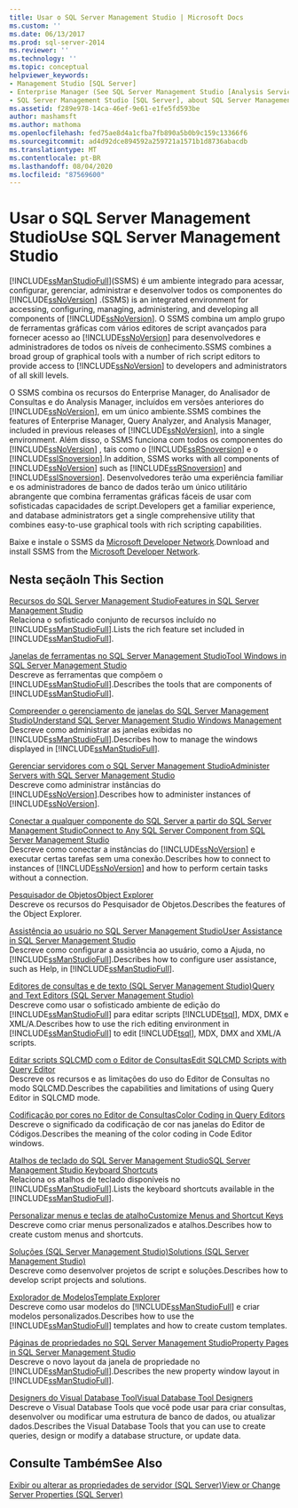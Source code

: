 ```yaml
---
title: Usar o SQL Server Management Studio | Microsoft Docs
ms.custom: ''
ms.date: 06/13/2017
ms.prod: sql-server-2014
ms.reviewer: ''
ms.technology: ''
ms.topic: conceptual
helpviewer_keywords:
- Management Studio [SQL Server]
- Enterprise Manager (See SQL Server Management Studio [Analysis Services])
- SQL Server Management Studio [SQL Server], about SQL Server Management Studio
ms.assetid: f289e978-14ca-46ef-9e61-e1fe5fd593be
author: mashamsft
ms.author: mathoma
ms.openlocfilehash: fed75ae8d4a1cfba7fb890a5b0b9c159c13366f6
ms.sourcegitcommit: ad4d92dce894592a259721a1571b1d8736abacdb
ms.translationtype: MT
ms.contentlocale: pt-BR
ms.lasthandoff: 08/04/2020
ms.locfileid: "87569600"
---
```

# <a name="use-sql-server-management-studio"></a><span data-ttu-id="80f70-102">Usar o SQL Server Management Studio</span><span class="sxs-lookup"><span data-stu-id="80f70-102">Use SQL Server Management Studio</span></span>
  [!INCLUDE[ssManStudioFull](../includes/ssmanstudiofull-md.md)]<span data-ttu-id="80f70-103">(SSMS) é um ambiente integrado para acessar, configurar, gerenciar, administrar e desenvolver todos os componentes do [!INCLUDE[ssNoVersion](../includes/ssnoversion-md.md)] .</span><span class="sxs-lookup"><span data-stu-id="80f70-103">(SSMS) is an integrated environment for accessing, configuring, managing, administering, and developing all components of [!INCLUDE[ssNoVersion](../includes/ssnoversion-md.md)].</span></span> <span data-ttu-id="80f70-104">O SSMS combina um amplo grupo de ferramentas gráficas com vários editores de script avançados para fornecer acesso ao [!INCLUDE[ssNoVersion](../includes/ssnoversion-md.md)] para desenvolvedores e administradores de todos os níveis de conhecimento.</span><span class="sxs-lookup"><span data-stu-id="80f70-104">SSMS combines a broad group of graphical tools with a number of rich script editors to provide access to [!INCLUDE[ssNoVersion](../includes/ssnoversion-md.md)] to developers and administrators of all skill levels.</span></span>  
  
 <span data-ttu-id="80f70-105">O SSMS combina os recursos do Enterprise Manager, do Analisador de Consultas e do Analysis Manager, incluídos em versões anteriores do [!INCLUDE[ssNoVersion](../includes/ssnoversion-md.md)], em um único ambiente.</span><span class="sxs-lookup"><span data-stu-id="80f70-105">SSMS combines the features of Enterprise Manager, Query Analyzer, and Analysis Manager, included in previous releases of [!INCLUDE[ssNoVersion](../includes/ssnoversion-md.md)], into a single environment.</span></span> <span data-ttu-id="80f70-106">Além disso, o SSMS funciona com todos os componentes do [!INCLUDE[ssNoVersion](../includes/ssnoversion-md.md)] , tais como o [!INCLUDE[ssRSnoversion](../includes/ssrsnoversion-md.md)] e o [!INCLUDE[ssISnoversion](../includes/ssisnoversion-md.md)].</span><span class="sxs-lookup"><span data-stu-id="80f70-106">In addition, SSMS works with all components of [!INCLUDE[ssNoVersion](../includes/ssnoversion-md.md)] such as [!INCLUDE[ssRSnoversion](../includes/ssrsnoversion-md.md)] and [!INCLUDE[ssISnoversion](../includes/ssisnoversion-md.md)].</span></span> <span data-ttu-id="80f70-107">Desenvolvedores terão uma experiência familiar e os administradores de banco de dados terão um único utilitário abrangente que combina ferramentas gráficas fáceis de usar com sofisticadas capacidades de script.</span><span class="sxs-lookup"><span data-stu-id="80f70-107">Developers get a familiar experience, and database administrators get a single comprehensive utility that combines easy-to-use graphical tools with rich scripting capabilities.</span></span>  
  
 <span data-ttu-id="80f70-108">Baixe e instale o SSMS da [Microsoft Developer Network](https://msdn.microsoft.com/library/dn434042.aspx).</span><span class="sxs-lookup"><span data-stu-id="80f70-108">Download and install SSMS from the [Microsoft Developer Network](https://msdn.microsoft.com/library/dn434042.aspx).</span></span>  
  
## <a name="in-this-section"></a><span data-ttu-id="80f70-109">Nesta seção</span><span class="sxs-lookup"><span data-stu-id="80f70-109">In This Section</span></span>  
 [<span data-ttu-id="80f70-110">Recursos do SQL Server Management Studio</span><span class="sxs-lookup"><span data-stu-id="80f70-110">Features in SQL Server Management Studio</span></span>](features-in-sql-server-management-studio.md)  
 <span data-ttu-id="80f70-111">Relaciona o sofisticado conjunto de recursos incluído no [!INCLUDE[ssManStudioFull](../includes/ssmanstudiofull-md.md)].</span><span class="sxs-lookup"><span data-stu-id="80f70-111">Lists the rich feature set included in [!INCLUDE[ssManStudioFull](../includes/ssmanstudiofull-md.md)].</span></span>  
  
 [<span data-ttu-id="80f70-112">Janelas de ferramentas no SQL Server Management Studio</span><span class="sxs-lookup"><span data-stu-id="80f70-112">Tool Windows in SQL Server Management Studio</span></span>](../ssms/tool-windows-in-sql-server-management-studio.md)  
 <span data-ttu-id="80f70-113">Descreve as ferramentas que compõem o [!INCLUDE[ssManStudioFull](../includes/ssmanstudiofull-md.md)].</span><span class="sxs-lookup"><span data-stu-id="80f70-113">Describes the tools that are components of [!INCLUDE[ssManStudioFull](../includes/ssmanstudiofull-md.md)].</span></span>  
  
 [<span data-ttu-id="80f70-114">Compreender o gerenciamento de janelas do SQL Server Management Studio</span><span class="sxs-lookup"><span data-stu-id="80f70-114">Understand SQL Server Management Studio Windows Management</span></span>](../ssms/understand-sql-server-management-studio-windows-management.md)  
 <span data-ttu-id="80f70-115">Descreve como administrar as janelas exibidas no [!INCLUDE[ssManStudioFull](../includes/ssmanstudiofull-md.md)].</span><span class="sxs-lookup"><span data-stu-id="80f70-115">Describes how to manage the windows displayed in [!INCLUDE[ssManStudioFull](../includes/ssmanstudiofull-md.md)].</span></span>  
  
 [<span data-ttu-id="80f70-116">Gerenciar servidores com o SQL Server Management Studio</span><span class="sxs-lookup"><span data-stu-id="80f70-116">Administer Servers with SQL Server Management Studio</span></span>](../ssms/administer-servers-with-sql-server-management-studio.md)  
 <span data-ttu-id="80f70-117">Descreve como administrar instâncias do [!INCLUDE[ssNoVersion](../includes/ssnoversion-md.md)].</span><span class="sxs-lookup"><span data-stu-id="80f70-117">Describes how to administer instances of [!INCLUDE[ssNoVersion](../includes/ssnoversion-md.md)].</span></span>  
  
 [<span data-ttu-id="80f70-118">Conectar a qualquer componente do SQL Server a partir do SQL Server Management Studio</span><span class="sxs-lookup"><span data-stu-id="80f70-118">Connect to Any SQL Server Component from SQL Server Management Studio</span></span>](../ssms/f1-help/connect-to-any-sql-server-component-from-sql-server-management-studio.md)  
 <span data-ttu-id="80f70-119">Descreve como conectar a instâncias do [!INCLUDE[ssNoVersion](../includes/ssnoversion-md.md)] e executar certas tarefas sem uma conexão.</span><span class="sxs-lookup"><span data-stu-id="80f70-119">Describes how to connect to instances of [!INCLUDE[ssNoVersion](../includes/ssnoversion-md.md)] and how to perform certain tasks without a connection.</span></span>  
  
 [<span data-ttu-id="80f70-120">Pesquisador de Objetos</span><span class="sxs-lookup"><span data-stu-id="80f70-120">Object Explorer</span></span>](../ssms/object/object-explorer.md)  
 <span data-ttu-id="80f70-121">Descreve os recursos do Pesquisador de Objetos.</span><span class="sxs-lookup"><span data-stu-id="80f70-121">Describes the features of the Object Explorer.</span></span>  
  
 [<span data-ttu-id="80f70-122">Assistência ao usuário no SQL Server Management Studio</span><span class="sxs-lookup"><span data-stu-id="80f70-122">User Assistance in SQL Server Management Studio</span></span>](../ssms/user-assistance-in-sql-server-management-studio.md)  
 <span data-ttu-id="80f70-123">Descreve como configurar a assistência ao usuário, como a Ajuda, no [!INCLUDE[ssManStudioFull](../includes/ssmanstudiofull-md.md)].</span><span class="sxs-lookup"><span data-stu-id="80f70-123">Describes how to configure user assistance, such as Help, in [!INCLUDE[ssManStudioFull](../includes/ssmanstudiofull-md.md)].</span></span>  
  
 [<span data-ttu-id="80f70-124">Editores de consultas e de texto &#40;SQL Server Management Studio&#41;</span><span class="sxs-lookup"><span data-stu-id="80f70-124">Query and Text Editors &#40;SQL Server Management Studio&#41;</span></span>](../relational-databases/scripting/query-and-text-editors-sql-server-management-studio.md)  
 <span data-ttu-id="80f70-125">Descreve como usar o sofisticado ambiente de edição do [!INCLUDE[ssManStudioFull](../includes/ssmanstudiofull-md.md)] para editar scripts [!INCLUDE[tsql](../includes/tsql-md.md)], MDX, DMX e XML/A.</span><span class="sxs-lookup"><span data-stu-id="80f70-125">Describes how to use the rich editing environment in [!INCLUDE[ssManStudioFull](../includes/ssmanstudiofull-md.md)] to edit [!INCLUDE[tsql](../includes/tsql-md.md)], MDX, DMX and XML/A scripts.</span></span>  
  
 [<span data-ttu-id="80f70-126">Editar scripts SQLCMD com o Editor de Consultas</span><span class="sxs-lookup"><span data-stu-id="80f70-126">Edit SQLCMD Scripts with Query Editor</span></span>](../relational-databases/scripting/edit-sqlcmd-scripts-with-query-editor.md)  
 <span data-ttu-id="80f70-127">Descreve os recursos e as limitações do uso do Editor de Consultas no modo SQLCMD.</span><span class="sxs-lookup"><span data-stu-id="80f70-127">Describes the capabilities and limitations of using Query Editor in SQLCMD mode.</span></span>  
  
 [<span data-ttu-id="80f70-128">Codificação por cores no Editor de Consultas</span><span class="sxs-lookup"><span data-stu-id="80f70-128">Color Coding in Query Editors</span></span>](../relational-databases/scripting/color-coding-in-query-editors.md)  
 <span data-ttu-id="80f70-129">Descreve o significado da codificação de cor nas janelas do Editor de Códigos.</span><span class="sxs-lookup"><span data-stu-id="80f70-129">Describes the meaning of the color coding in Code Editor windows.</span></span>  
  
 [<span data-ttu-id="80f70-130">Atalhos de teclado do SQL Server Management Studio</span><span class="sxs-lookup"><span data-stu-id="80f70-130">SQL Server Management Studio Keyboard Shortcuts</span></span>](../ssms/sql-server-management-studio-keyboard-shortcuts.md)  
 <span data-ttu-id="80f70-131">Relaciona os atalhos de teclado disponíveis no [!INCLUDE[ssManStudioFull](../includes/ssmanstudiofull-md.md)].</span><span class="sxs-lookup"><span data-stu-id="80f70-131">Lists the keyboard shortcuts available in the [!INCLUDE[ssManStudioFull](../includes/ssmanstudiofull-md.md)].</span></span>  
  
 [<span data-ttu-id="80f70-132">Personalizar menus e teclas de atalho</span><span class="sxs-lookup"><span data-stu-id="80f70-132">Customize Menus and Shortcut Keys</span></span>](../ssms/customize-menus-and-shortcut-keys.md)  
 <span data-ttu-id="80f70-133">Descreve como criar menus personalizados e atalhos.</span><span class="sxs-lookup"><span data-stu-id="80f70-133">Describes how to create custom menus and shortcuts.</span></span>  
  
 [<span data-ttu-id="80f70-134">Soluções &#40;SQL Server Management Studio&#41;</span><span class="sxs-lookup"><span data-stu-id="80f70-134">Solutions &#40;SQL Server Management Studio&#41;</span></span>](../ssms/solution/solutions-sql-server-management-studio.md)  
 <span data-ttu-id="80f70-135">Descreve como desenvolver projetos de script e soluções.</span><span class="sxs-lookup"><span data-stu-id="80f70-135">Describes how to develop script projects and solutions.</span></span>  
  
 [<span data-ttu-id="80f70-136">Explorador de Modelos</span><span class="sxs-lookup"><span data-stu-id="80f70-136">Template Explorer</span></span>](../ssms/template/template-explorer.md)  
 <span data-ttu-id="80f70-137">Descreve como usar modelos do [!INCLUDE[ssManStudioFull](../includes/ssmanstudiofull-md.md)] e criar modelos personalizados.</span><span class="sxs-lookup"><span data-stu-id="80f70-137">Describes how to use the [!INCLUDE[ssManStudioFull](../includes/ssmanstudiofull-md.md)] templates and how to create custom templates.</span></span>  
  
 [<span data-ttu-id="80f70-138">Páginas de propriedades no SQL Server Management Studio</span><span class="sxs-lookup"><span data-stu-id="80f70-138">Property Pages in SQL Server Management Studio</span></span>](../ssms/property-pages-in-sql-server-management-studio.md)  
 <span data-ttu-id="80f70-139">Descreve o novo layout da janela de propriedade no [!INCLUDE[ssManStudioFull](../includes/ssmanstudiofull-md.md)].</span><span class="sxs-lookup"><span data-stu-id="80f70-139">Describes the new property window layout in [!INCLUDE[ssManStudioFull](../includes/ssmanstudiofull-md.md)].</span></span>  
  
 [<span data-ttu-id="80f70-140">Designers do Visual Database Tool</span><span class="sxs-lookup"><span data-stu-id="80f70-140">Visual Database Tool Designers</span></span>](../ssms/visual-db-tools/visual-database-tool-designers.md)  
 <span data-ttu-id="80f70-141">Descreve o Visual Database Tools que você pode usar para criar consultas, desenvolver ou modificar uma estrutura de banco de dados, ou atualizar dados.</span><span class="sxs-lookup"><span data-stu-id="80f70-141">Describes the Visual Database Tools that you can use to create queries, design or modify a database structure, or update data.</span></span>  
  
## <a name="see-also"></a><span data-ttu-id="80f70-142">Consulte Também</span><span class="sxs-lookup"><span data-stu-id="80f70-142">See Also</span></span>  
 [<span data-ttu-id="80f70-143">Exibir ou alterar as propriedades de servidor &#40;SQL Server&#41;</span><span class="sxs-lookup"><span data-stu-id="80f70-143">View or Change Server Properties &#40;SQL Server&#41;</span></span>](configure-windows/view-or-change-server-properties-sql-server.md)  
  
  

